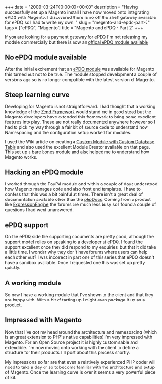 +++
date = "2009-03-24T00:00:00+00:00"
description = "Having successfully set up a Magento install I have now moved onto integrating ePDQ with Magento. I discovered there is no off the shelf gateway available for ePDQ so I had to write my own. "
slug = "megento-and-epdq-part-2"
tags = ["ePDQ", "Magento"]
title = "Magento and ePDQ - Part 2"
+++

If you are looking for a payment gateway for ePDQ I'm not releasing my module
commercially but there is now an
<a href="http://www.magentocommerce.com/extension/2050/barclaycard-epdq-cpi-payment-module">offical
ePDQ module available</a>

## No ePDQ module available

After the initial excitement that an [ePDQ module][1] was available for Magento
this turned out not to be true. The module stopped development a couple of
versions ago so is no longer compatible with the latest version of Magento.

## Steep learning curve

Developing for Magento is not straightforward. I had thought that a working
knowledge of the [Zend Framework][2] would stand me in good stead but the
Magento developers have extended this framework to bring some excellent features
into play. These are not really documented anywhere however so I had to pick my
way through a fair bit of source code to understand how Namespacing and the
configuration setup worked for modules.

I used the Wiki article on creating a [Custom Module with Custom Database
Table][3] and also used the excellent Module Creator available on that page.
This set up a bare bones module and also helped me to understand how Magento
works.

## Hacking an ePDQ module

I worked through the PayPal module and within a couple of days understood how
Magento manages code and also front end templates. I have to confess that this
was a bit painful at times. There isn't a great deal of documentation available
other than the [phpDocs][4]. Coming from a product like [ExpressionEngine][5]
the forums are much less busy so I found a couple of questions I had went
unanswered.

## ePDQ support

On the ePDQ side the supporting documents are pretty good, although the support
model relies on speaking to a developer at ePDQ. I found the support excellent
once they did respond to my enquiries, but that it did take a little time. I
wonder why they don't have forums where users can help each other out? I was
incorrect in part one of this series that ePDQ doesn't have a sandbox available.
Once I requested one this was set up pretty quickly.

## A working module

So now I have a working module that I've shown to the client and that they are
happy with. With a bit of tarting up I might even package it up as a product.

## Impressed with Magento

Now that I've got my head around the architecture and namespacing (which is an
great extension to PHP's native capabilities) I'm very impressed with Magento.
For an Open Source project it is highly customisable and extendible. I'm now
moving onto working with the client to define a structure for their products.
I'll post about this process shortly.

My impressions so far are that even a relatively experienced PHP coder will need
to take a day or so to become familiar with the architecture and setup of
Magento. Once the learning curve is over it seems a very powerful piece of kit.

[1]: http://www.magentocommerce.com/extension/530/barclays-epdq/
[2]: http://framework.zend.com/
[3]:
  http://www.magentocommerce.com/wiki/custom_module_with_custom_database_table
[4]: http://docs.magentocommerce.com/
[5]: http://expressionengine.com/
